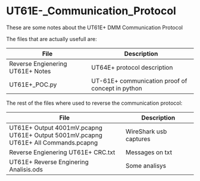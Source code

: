 # UT61E-_Communication_Protocol
These are some notes about the UT61E+ DMM Communication Protocol

The files that are actually usefull are:

| File | Description |
|------|-------------|
| Reverse Engienering UT61E+ Notes | UT64E+ protocol description |
| UT61E+_POC.py | UT-61E+ communication proof of concept in python |

The rest of the files where used to reverse the communication protocol:

| File | Description |
|------|-------------|
| UT61E+ Output 4001mV.pcapng<br />UT61E+ Output 5001mV.pcapng<br />UT61E+ All Commands.pcapng | WireShark usb captures |
| Reverse Engienering UT61E+ CRC.txt| Messages on txt |
| UT61E+ Reverse Enginering Analisis.ods | Some analisys |
